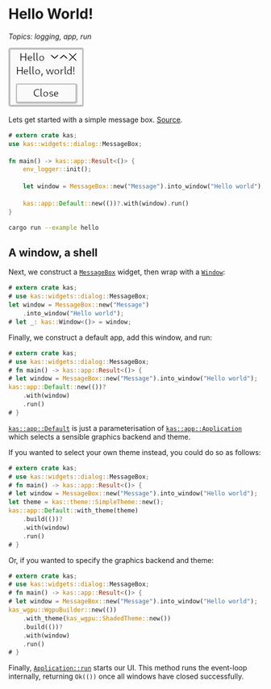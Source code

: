 # Hello World!

*Topics: logging, app, run*

![Hello](screenshots/hello.png)

Lets get started with a simple message box.
[Source](https://github.com/kas-gui/tutorials/blob/master/examples/hello.rs).

```rust
# extern crate kas;
use kas::widgets::dialog::MessageBox;

fn main() -> kas::app::Result<()> {
    env_logger::init();

    let window = MessageBox::new("Message").into_window("Hello world");

    kas::app::Default::new(())?.with(window).run()
}
```

```sh
cargo run --example hello
```

## A window, a shell

Next, we construct a [`MessageBox`] widget, then wrap with a [`Window`]:
```rust
# extern crate kas;
# use kas::widgets::dialog::MessageBox;
let window = MessageBox::new("Message")
    .into_window("Hello world");
# let _: kas::Window<()> = window;
```

Finally, we construct a default app, add this window, and run:
```rust
# extern crate kas;
# use kas::widgets::dialog::MessageBox;
# fn main() -> kas::app::Result<()> {
# let window = MessageBox::new("Message").into_window("Hello world");
kas::app::Default::new(())?
    .with(window)
    .run()
# }
```

[`kas::app::Default`] is just a parameterisation of [`kas::app::Application`] which selects a sensible graphics backend and theme.

If you wanted to select your own theme instead, you could do so as follows:
```rust
# extern crate kas;
# use kas::widgets::dialog::MessageBox;
# fn main() -> kas::app::Result<()> {
# let window = MessageBox::new("Message").into_window("Hello world");
let theme = kas::theme::SimpleTheme::new();
kas::app::Default::with_theme(theme)
    .build(())?
    .with(window)
    .run()
# }
```

Or, if you wanted to specify the graphics backend and theme:
```rust
# extern crate kas;
# use kas::widgets::dialog::MessageBox;
# fn main() -> kas::app::Result<()> {
# let window = MessageBox::new("Message").into_window("Hello world");
kas_wgpu::WgpuBuilder::new(())
    .with_theme(kas_wgpu::ShadedTheme::new())
    .build(())?
    .with(window)
    .run()
# }
```

Finally, [`Application::run`] starts our UI. This method runs the event-loop internally, returning `Ok(())` once all windows have closed successfully.

[`MessageBox`]: https://docs.rs/kas/latest/kas/widgets/dialog/struct.MessageBox.html
[`Window`]: https://docs.rs/kas/latest/kas/struct.Window.html
[`kas::app::Default`]: https://docs.rs/kas/latest/kas/app/type.Default.html
[`kas::app::Application`]: https://docs.rs/kas/latest/kas/app/struct.Application.html
[`Application::run`]: https://docs.rs/kas/latest/kas/app/struct.Application.html#method.run
[`winit::event_loop::EventLoop::run`]: https://docs.rs/winit/latest/winit/event_loop/struct.EventLoop.html#method.run
